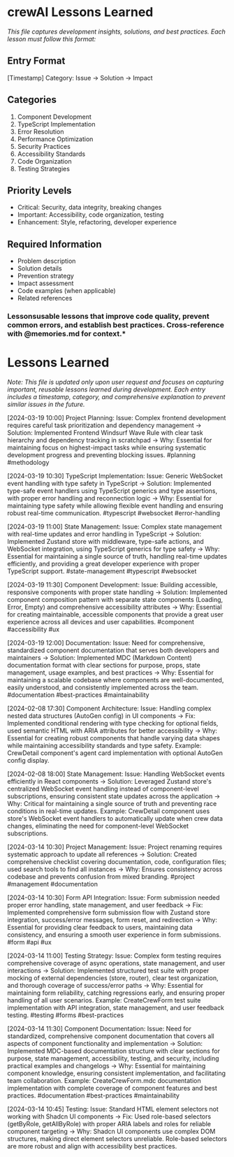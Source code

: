 # crewAI Lessons Learned

_This file captures development insights, solutions, and best practices. Each lesson must follow this format:_

## Entry Format

[Timestamp] Category: Issue → Solution → Impact

## Categories

1. Component Development
2. TypeScript Implementation
3. Error Resolution
4. Performance Optimization
5. Security Practices
6. Accessibility Standards
7. Code Organization
8. Testing Strategies

## Priority Levels

- Critical: Security, data integrity, breaking changes
- Important: Accessibility, code organization, testing
- Enhancement: Style, refactoring, developer experience

## Required Information

- Problem description
- Solution details
- Prevention strategy
- Impact assessment
- Code examples (when applicable)
- Related references

### Lessonsusable lessons that improve code quality, prevent common errors, and establish best practices. Cross-reference with @memories.md for context.\*

# Lessons Learned

_Note: This file is updated only upon user request and focuses on capturing important, reusable lessons learned during development. Each entry includes a timestamp, category, and comprehensive explanation to prevent similar issues in the future._

[2024-03-19 10:00] Project Planning: Issue: Complex frontend development requires careful task prioritization and dependency management → Solution: Implemented Frontend Windsurf Wave Rule with clear task hierarchy and dependency tracking in scratchpad → Why: Essential for maintaining focus on highest-impact tasks while ensuring systematic development progress and preventing blocking issues. #planning #methodology

[2024-03-19 10:30] TypeScript Implementation: Issue: Generic WebSocket event handling with type safety in TypeScript → Solution: Implemented type-safe event handlers using TypeScript generics and type assertions, with proper error handling and reconnection logic → Why: Essential for maintaining type safety while allowing flexible event handling and ensuring robust real-time communication. #typescript #websocket #error-handling

[2024-03-19 11:00] State Management: Issue: Complex state management with real-time updates and error handling in TypeScript → Solution: Implemented Zustand store with middleware, type-safe actions, and WebSocket integration, using TypeScript generics for type safety → Why: Essential for maintaining a single source of truth, handling real-time updates efficiently, and providing a great developer experience with proper TypeScript support. #state-management #typescript #websocket

[2024-03-19 11:30] Component Development: Issue: Building accessible, responsive components with proper state handling → Solution: Implemented component composition pattern with separate state components (Loading, Error, Empty) and comprehensive accessibility attributes → Why: Essential for creating maintainable, accessible components that provide a great user experience across all devices and user capabilities. #component #accessibility #ux

[2024-03-19 12:00] Documentation: Issue: Need for comprehensive, standardized component documentation that serves both developers and maintainers → Solution: Implemented MDC (Markdown Content) documentation format with clear sections for purpose, props, state management, usage examples, and best practices → Why: Essential for maintaining a scalable codebase where components are well-documented, easily understood, and consistently implemented across the team. #documentation #best-practices #maintainability

[2024-02-08 17:30] Component Architecture: Issue: Handling complex nested data structures (AutoGen config) in UI components → Fix: Implemented conditional rendering with type checking for optional fields, used semantic HTML with ARIA attributes for better accessibility → Why: Essential for creating robust components that handle varying data shapes while maintaining accessibility standards and type safety. Example: CrewDetail component's agent card implementation with optional AutoGen config display.

[2024-02-08 18:00] State Management: Issue: Handling WebSocket events efficiently in React components → Solution: Leveraged Zustand store's centralized WebSocket event handling instead of component-level subscriptions, ensuring consistent state updates across the application → Why: Critical for maintaining a single source of truth and preventing race conditions in real-time updates. Example: CrewDetail component uses store's WebSocket event handlers to automatically update when crew data changes, eliminating the need for component-level WebSocket subscriptions.

[2024-03-14 10:30] Project Management: Issue: Project renaming requires systematic approach to update all references → Solution: Created comprehensive checklist covering documentation, code, configuration files; used search tools to find all instances → Why: Ensures consistency across codebase and prevents confusion from mixed branding. #project #management #documentation

[2024-03-14 10:30] Form API Integration: Issue: Form submission needed proper error handling, state management, and user feedback → Fix: Implemented comprehensive form submission flow with Zustand store integration, success/error messages, form reset, and redirection → Why: Essential for providing clear feedback to users, maintaining data consistency, and ensuring a smooth user experience in form submissions. #form #api #ux

[2024-03-14 11:00] Testing Strategy: Issue: Complex form testing requires comprehensive coverage of async operations, state management, and user interactions → Solution: Implemented structured test suite with proper mocking of external dependencies (store, router), clear test organization, and thorough coverage of success/error paths → Why: Essential for maintaining form reliability, catching regressions early, and ensuring proper handling of all user scenarios. Example: CreateCrewForm test suite implementation with API integration, state management, and user feedback testing. #testing #forms #best-practices

[2024-03-14 11:30] Component Documentation: Issue: Need for standardized, comprehensive component documentation that covers all aspects of component functionality and implementation → Solution: Implemented MDC-based documentation structure with clear sections for purpose, state management, accessibility, testing, and security, including practical examples and changelogs → Why: Essential for maintaining component knowledge, ensuring consistent implementation, and facilitating team collaboration. Example: CreateCrewForm.mdc documentation implementation with complete coverage of component features and best practices. #documentation #best-practices #maintainability

[2024-03-14 10:45] Testing: Issue: Standard HTML element selectors not working with Shadcn UI components → Fix: Used role-based selectors (getByRole, getAllByRole) with proper ARIA labels and roles for reliable component targeting → Why: Shadcn UI components use complex DOM structures, making direct element selectors unreliable. Role-based selectors are more robust and align with accessibility best practices.
